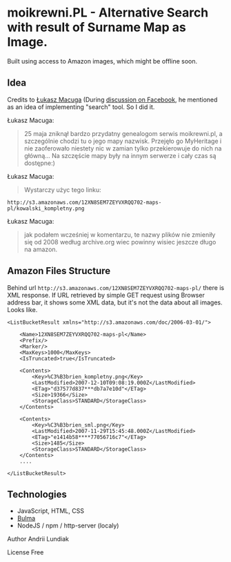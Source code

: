 moikrewni.PL - Alternative Search with result of Surname Map as Image.
===
Built using access to Amazon images, which might be offline soon.


## Idea
Credits to [Łukasz Macuga](https://www.facebook.com/MacugaLukasz) 
(During [discussion on Facebook](https://www.facebook.com/groups/GenealogiaGenetyczna/permalink/832519463604318/), he mentioned as an idea of implementing "search" tool. So I did it.

Łukasz Macuga:
> 25 maja zniknął bardzo przydatny genealogom serwis moikrewni.pl, a szczególnie chodzi tu o jego mapy nazwisk. Przejęło go MyHeritage i nie zaoferowało niestety nic w zamian tylko przekierowuje do nich na główną...
Na szczęście mapy były na innym serwerze i cały czas są dostępne:)

Łukasz Macuga:
> Wystarczy użyc tego linku:

```
http://s3.amazonaws.com/12XN8SEM7ZEYVXRQQ702-maps-pl/kowalski_kompletny.png
```

Łukasz Macuga:
> jak podałem wcześniej w komentarzu, te nazwy plików nie zmieniły się od 2008 według archive.org wiec powinny wisiec jeszcze długo na amazon.


## Amazon Files Structure

Behind url `http://s3.amazonaws.com/12XN8SEM7ZEYVXRQQ702-maps-pl/` there is XML response. 
If URL retrieved by simple GET request using Browser address bar, it shows some XML data, but it's not the data about all images. Looks like.

```
<ListBucketResult xmlns="http://s3.amazonaws.com/doc/2006-03-01/">
    
    <Name>12XN8SEM7ZEYVXRQQ702-maps-pl</Name>
    <Prefix/>
    <Marker/>
    <MaxKeys>1000</MaxKeys>
    <IsTruncated>true</IsTruncated>
    
    <Contents>
        <Key>%C3%B3brien_kompletny.png</Key>
        <LastModified>2007-12-10T09:08:19.000Z</LastModified>
        <ETag>"d37577d837***db7a7e10d"</ETag>
        <Size>19366</Size>
        <StorageClass>STANDARD</StorageClass>
    </Contents>

    <Contents>
        <Key>%C3%B3brien_sml.png</Key>
        <LastModified>2007-11-29T15:45:48.000Z</LastModified>
        <ETag>"e1414b58****77056716c7"</ETag>
        <Size>1485</Size>
        <StorageClass>STANDARD</StorageClass>
    </Contents>
    ....

</ListBucketResult>
```

## Technologies

- JavaScript, HTML, CSS
- [Bulma](https://bulma.io/)
- NodeJS / npm / http-server (localy)


Author
Andrii Lundiak

License 
Free